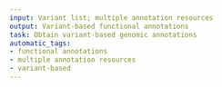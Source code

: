 ```yaml
---
input: Variant list; multiple annotation resources
output: Variant-based functional annotations
task: Obtain variant-based genomic annotations
automatic_tags:
- functional annotations
- multiple annotation resources
- variant-based
---
```

